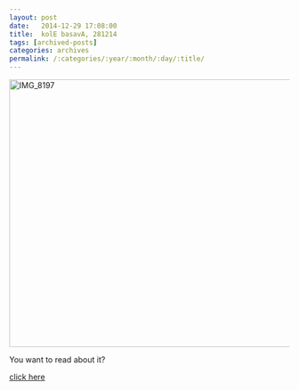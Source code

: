 ```yaml
---
layout: post
date:	2014-12-29 17:08:00
title:  kolE basavA, 281214
tags: [archived-posts]
categories: archives
permalink: /:categories/:year/:month/:day/:title/
---
```

<a href="https://www.flickr.com/photos/86494503@N00/15947906540" title="IMG_8197 by mohandep, on Flickr"><img src="https://farm8.staticflickr.com/7520/15947906540_f26d4e65aa_z.jpg" width="640" height="481" alt="IMG_8197"></a>



You want to read about it?

<a href="http://bangalore.citizenmatters.in/blogs/deepa-s-jottings/blog_posts/koley-basava"> click here </a>

